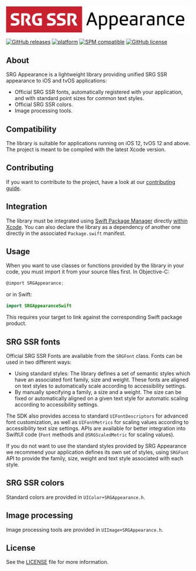 [![SRG Appearance logo](README-images/logo.png)](https://github.com/SRGSSR/srgappearance-apple)

[![GitHub releases](https://img.shields.io/github/v/release/SRGSSR/srgappearance-apple)](https://github.com/SRGSSR/srgappearance-apple/releases) [![platform](https://img.shields.io/badge/platfom-ios%20%7C%20tvos-blue)](https://github.com/SRGSSR/srgappearance-apple) [![SPM compatible](https://img.shields.io/badge/SPM-compatible-4BC51D.svg?style=flat)](https://swift.org/package-manager) [![GitHub license](https://img.shields.io/github/license/SRGSSR/srgappearance-apple)](https://github.com/SRGSSR/srgappearance-apple/blob/master/LICENSE)

## About

SRG Appearance is a lightweight library providing unified SRG SSR appearance to iOS and tvOS applications:

* Official SRG SSR fonts, automatically registered with your application, and with standard point sizes for common text styles.
* Official SRG SSR colors.
* Image processing tools.

## Compatibility

The library is suitable for applications running on iOS 12, tvOS 12 and above. The project is meant to be compiled with the latest Xcode version.

## Contributing

If you want to contribute to the project, have a look at our [contributing guide](CONTRIBUTING.md).

## Integration

The library must be integrated using [Swift Package Manager](https://swift.org/package-manager) directly [within Xcode](https://developer.apple.com/documentation/xcode/adding_package_dependencies_to_your_app). You can also declare the library as a dependency of another one directly in the associated `Package.swift` manifest.

## Usage

When you want to use classes or functions provided by the library in your code, you must import it from your source files first. In Objective-C:

```objective-c
@import SRGAppearance;
```

or in Swift:

```swift
import SRGAppearanceSwift
```

This requires your target to link against the corresponding Swift package product.

## SRG SSR fonts

Official SRG SSR Fonts are available from the `SRGFont` class. Fonts can be used in two different ways:

- Using standard styles: The library defines a set of semantic styles which have an associated font family, size and weight. These fonts are aligned on text styles to automatically scale according to accessibility settings.
- By manually specifying a family, a size and a weight. The size can be fixed or automatically aligned on a given text style for automatic scaling according to accessibility settings.

The SDK also provides access to standard `UIFontDescriptors` for advanced font customization, as well as `UIFontMetrics` for scaling values according to accessibility text size settings. APIs are available for better integration into SwiftUI code (`Font` methods and `@SRGScaledMetric` for scaling values).

If you do not want to use the standard styles provided by SRG Appearance we recommend your application defines its own set of styles, using `SRGFont` API to provide the family, size, weight and text style associated with each style.

## SRG SSR colors

Standard colors are provided in `UIColor+SRGAppearance.h`.

## Image processing

Image processing tools are provided in `UIImage+SRGAppearance.h`.

## License

See the [LICENSE](../LICENSE) file for more information.



